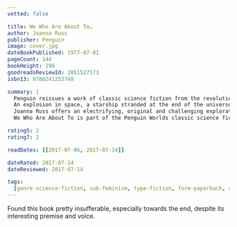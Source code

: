 ```yaml
---
vetted: false

title: We Who Are About To…
author: Joanna Russ
publisher: Penguin
image: cover.jpg
dateBookPublished: 1977-07-01
pageCount: 144
bookHeight: 198
goodreadsReviewId: 2051527573
isbn13: 9780241253748

summary: |
  Penguin reissues a work of classic science fiction from the revolutionary author of The Female Man - with a new introduction by Hari Kunzru
  An explosion in space, a starship stranded at the end of the universe, a group of strangers alone in a barren, alien wilderness. Facing almost certain death, the human survivors of a deep-space crash are determined to ignore the odds and colonize an inhospitable planet, recreating a civilization like the one they have lost forever. Only one woman rejects this path, choosing instead a daring and desperate alternative: to practice the art of dying. But her fellow passengers require her reproductive skills for their survival plan, and they are prepared to impose their regime by force if necessary…
  Joanna Russ offers an electrifying, original and challenging exploration of individual freedom, power, and our most primitive will to live.
  We Who Are About To is part of the Penguin Worlds classic science fiction series

rating5: 2
rating7: 2

readDates: [[2017-07-06, 2017-07-14]]

dateRated: 2017-07-14
dateReviewed: 2017-07-14

tags:
  [genre-science-fiction, sub-feminism, type-fiction, form-paperback, sub-space]
---
```


Found this book pretty insufferable, especially towards the end, despite its interesting premise and voice.
